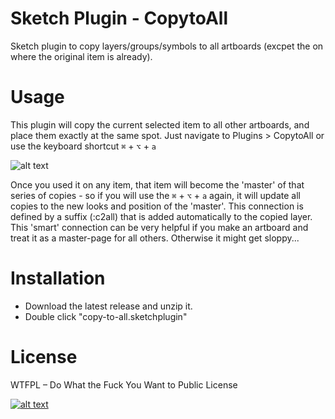 # Sketch Plugin - CopytoAll

Sketch plugin to copy layers/groups/symbols to all artboards (excpet the on where the original item is already).

# Usage

This plugin will copy the current selected item to all other artboards, and place them exactly at the same spot.
Just navigate to Plugins > CopytoAll or use the keyboard shortcut ```⌘``` + ```⌥``` + ```a```

![alt text](http://wuwa.github.com/copy2all.gif "demo")

Once you used it on any item, that item will become the 'master' of that series of copies - so if you will use the ```⌘``` + ```⌥``` + ```a``` again, it will update all copies to the new looks and position of the 'master'.
This connection is defined by a suffix (:c2all) that is added automatically to the copied layer.
This 'smart' connection can be very helpful if you make an artboard and treat it as a master-page for all others.
Otherwise it might get sloppy...

# Installation

- Download the latest release and unzip it.
- Double click "copy-to-all.sketchplugin"

# License
WTFPL – Do What the Fuck You Want to Public License

[![alt text](http://www.wtfpl.net/wp-content/uploads/2012/12/wtfpl-badge-4.png "WTFPL")](http://www.wtfpl.net/)


